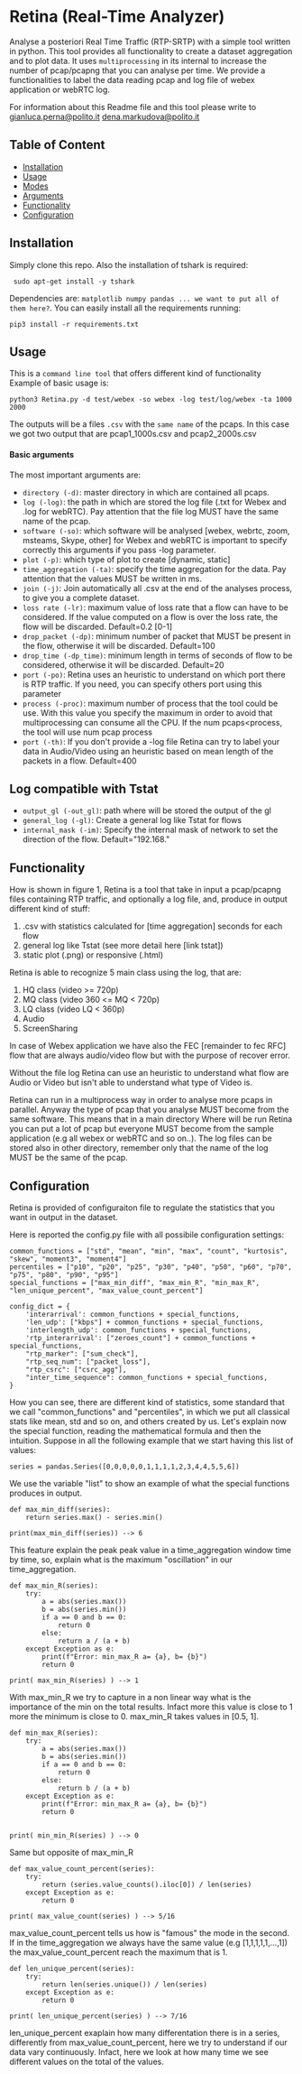 # Retina (Real-Time Analyzer)

Analyse a posteriori Real Time Traffic (RTP-SRTP) with a simple tool written in python.
This tool provides all functionality to create a dataset aggregation and to plot data.
It uses `multiprocessing` in its internal to increase the number of pcap/pcapng that you can analyse per time.
We provide a functionalities to label the data reading pcap and log file of webex application or webRTC log.

For information about this Readme file and this tool please write to
[gianluca.perna@polito.it](mailto:gianluca.perna@polito.it)
[dena.markudova@polito.it](mailto:dena.markudova@polito.it)

## Table of Content
<!---
Done with https://github.com/ekalinin/github-markdown-toc )
-->
   * [Installation](#installation)
   * [Usage](#usage)
   * [Modes](#modes)
   * [Arguments](#arguments)
   * [Functionality](#functionality)
   * [Configuration](#configuration)
## Installation

Simply clone this repo.
Also the installation of tshark is required:
```
 sudo apt-get install -y tshark
```

Dependencies are: `matplotlib numpy pandas ... we want to put all of them here?`.
You can easily install all the requirements running:
```
pip3 install -r requirements.txt
```

## Usage
This is a `command line tool` that offers different kind of functionality
Example of basic usage is:
```
python3 Retina.py -d test/webex -so webex -log test/log/webex -ta 1000 2000
```
The outputs will be a files `.csv` with the `same name` of the pcaps.
In this case we got two output that are pcap1_1000s.csv and pcap2_2000s.csv
  
#### Basic arguments

The most important arguments are:
* `directory (-d)`: master directory in which are contained all pcaps.
* `log (-log)`: the path in which are stored the log file (.txt for Webex and .log for webRTC). Pay attention that the file log MUST have the same name of the pcap.
* `software (-so)`: which software will be analysed [webex, webrtc, zoom, msteams, Skype, other] for Webex and webRTC is important to specify correctly this arguments if you pass -log parameter.
* `plot (-p)`: which type of plot to create [dynamic, static]
* `time_aggregation (-ta)`: specify the time aggregation for the data. Pay attention that the values MUST be written in ms.
* `join (-j)`: Join automatically all .csv at the end of the analyses process, to give you a complete dataset.
* `loss rate (-lr)`: maximum value of loss rate that a flow can have to be considered. If the value computed on a flow is over the loss rate, the flow will be discarded. Default=0.2 [0-1]
* `drop_packet (-dp)`: minimum number of packet that MUST be present in the flow, otherwise it will be discarded. Default=100
* `drop_time (-dp_time)`: minimum length in terms of seconds of flow to be considered, otherwise it will be discarded. Default=20
* `port (-po)`: Retina uses an heuristic to understand on which port there is RTP traffic. If you need, you can specify others port using this parameter
* `process (-proc)`: maximum number of process that the tool could be use. With this value you specify the maximum in order to avoid that multiprocessing can consume all the CPU. If the num pcaps<process, the tool will use num pcap process
* `port (-th)`: If you don't provide a -log file Retina can try to label your data in Audio/Video using an heuristic based on mean length of the packets in a flow. Default=400

## Log compatible with Tstat
* `output_gl (-out_gl)`:  path where will be stored the output of the gl
* `general_log (-gl)`: Create a general log like Tstat for flows
* `internal_mask (-im)`: Specify the internal mask of network to set the direction of the flow. Default="192.168."

## Functionality

How is shown in figure 1, Retina is a tool that take in input a pcap/pcapng files containing RTP traffic, and optionally a log file, and, produce in output different kind of stuff:

1) .csv with statistics calculated for [time aggregation] seconds for each flow
2) general log like Tstat (see more detail here [link tstat]) 
3) static plot (.png) or responsive (.html)

Retina is able to recognize 5 main class using the log, that are:

1) HQ class (video >= 720p)
2) MQ class (video 360 <= MQ < 720p)
3) LQ class (video LQ < 360p)
4) Audio
5) ScreenSharing

In case of Webex application we have also the FEC [remainder to fec RFC] flow that are always audio/video flow but with the purpose of recover error.

Without the file log Retina can use an heuristic to understand what flow are Audio or Video but isn't able to understand what type of Video is.

Retina can run in a multiprocess way in order to analyse more pcaps in parallel. Anyway the type of pcap that you analyse MUST become from the same software. This means that in a main directory Where will be run Retina you can put a lot of pcap but everyone MUST become from the sample application (e.g all webex or webRTC and so on..).
The log files can be stored also in other directory, remember only that the name of the log MUST be the same of the pcap.


## Configuration
Retina is provided of configuraiton file to regulate the statistics that you want in output in the dataset.

Here is reported the config.py file with all possibile configuration settings:

```
common_functions = ["std", "mean", "min", "max", "count", "kurtosis", "skew", "moment3", "moment4"]
percentiles = ["p10", "p20", "p25", "p30", "p40", "p50", "p60", "p70", "p75", "p80", "p90", "p95"]
special_functions = ["max_min_diff", "max_min_R", "min_max_R", "len_unique_percent", "max_value_count_percent"]

config_dict = {
    'interarrival': common_functions + special_functions,
    'len_udp': ["kbps"] + common_functions + special_functions,
    'interlength_udp': common_functions + special_functions,
    'rtp_interarrival': ["zeroes_count"] + common_functions + special_functions,
    "rtp_marker": ["sum_check"],
    "rtp_seq_num": ["packet_loss"],
    "rtp_csrc": ["csrc_agg"],
    "inter_time_sequence": common_functions + special_functions,
}
```

How you can see, there are different kind of statistics, some standard that we call "common_functions" and "percentiles", in which we put all classical stats like mean, std and so on, and others created by us.
Let's explain now the special function, reading the mathematical formula and then the intuition.
Suppose in all the following example that we start having this list of values:

```
series = pandas.Series([0,0,0,0,0,1,1,1,1,2,3,4,4,5,5,6])
```

We use the variable "list" to show an example of what the special functions produces in output.

```
def max_min_diff(series):
    return series.max() - series.min()

print(max_min_diff(series)) --> 6
```
This feature explain the peak peak value in a time_aggregation window time by time, so, explain what is the maximum "oscillation" in our time_aggregation.
```
def max_min_R(series):
    try:
        a = abs(series.max())
        b = abs(series.min())
        if a == 0 and b == 0:
            return 0
        else:
            return a / (a + b)
    except Exception as e:
        print(f"Error: min_max_R a= {a}, b= {b}")
        return 0

print( max_min_R(series) ) --> 1
```
With max_min_R we try to capture in a non linear way what is the importance of the min on the total results. Infact more this value is close to 1 more the minimum is close to 0. max_min_R takes values in [0.5, 1].

```
def min_max_R(series):
    try:
        a = abs(series.max())
        b = abs(series.min())
        if a == 0 and b == 0:
            return 0
        else:
            return b / (a + b)
    except Exception as e:
        print(f"Error: min_max_R a= {a}, b= {b}")
        return 0


print( min_min_R(series) ) --> 0
```
Same but opposite of max_min_R
```
def max_value_count_percent(series):
    try:
        return (series.value_counts().iloc[0]) / len(series)
    except Exception as e:
        return 0

print( max_value_count(series) ) --> 5/16
```
max_value_count_percent tells us how is "famous" the mode in the second. If in the time_aggregation we always have the same value (e.g [1,1,1,1,1,...,1]) the max_value_count_percent reach the maximum that is 1. 

```
def len_unique_percent(series):
    try:
        return len(series.unique()) / len(series)
    except Exception as e:
        return 0
        
print( len_unique_percent(series) ) --> 7/16
```

len_unique_percent exaplain how many differentation there is in a series, differently from max_value_count_percent, here we try to understand if our data vary continuously. Infact, here we look at how many time we see different values on the total of the values. 




